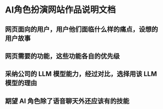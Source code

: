 # AI角色扮演网站作品说明文档
## 网页面向的用户，用户他们面临什么样的痛点，设想的用户故事
## 网页需要的功能，这些功能各自的优先级
## 采纳公司的 LLM 模型能力，经过对比，选择用该 LLM 模型的理由
## 期望 AI 角色除了语音聊天外还应该有的技能